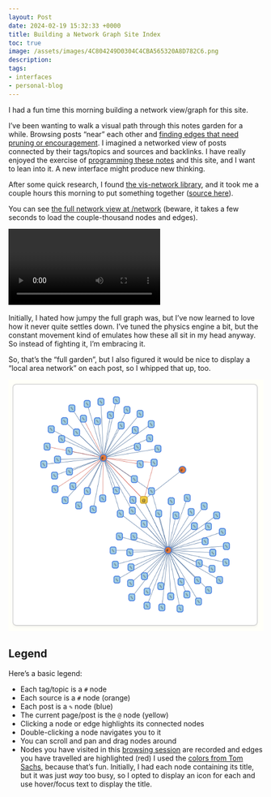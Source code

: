 ```yaml
---
layout: Post
date: 2024-02-19 15:32:33 +0000
title: Building a Network Graph Site Index
toc: true
image: /assets/images/4C804249D0304C4CBA565320A8D782C6.png
description: 
tags: 
- interfaces
- personal-blog
---
```


I had a fun time this morning building a network view/graph for this site\.

I’ve been wanting to walk a visual path through this notes garden for a while\. Browsing posts “near” each other and [finding edges that need pruning or encouragement](https://www.joshbeckman.org/blog/weeding-the-edges)\. I imagined a networked view of posts connected by their tags/topics and sources and backlinks\. I have really enjoyed the exercise of [programming these notes](https://www.joshbeckman.org/notes/472520959) and this site, and I want to lean into it\. A new interface might produce new thinking.

After some quick research, I found [the vis\-network library](https://github.com/visjs/vis-network), and it took me a couple hours this morning to put something together \([source here](https://github.com/joshbeckman/notes/blob/6e65c2c2610261b4a95c34ce6abc583364ab053b/_includes/Network.html)\)\.

You can see [the full network view at /network](https://www.joshbeckman.org/network/) \(beware, it takes a few seconds to load the couple\-thousand nodes and edges\)\.

<video controls src="/assets/videos/D0253D57B1CB4DE6BBCA4F86EA84C2A9.mov"></video>

Initially, I hated how jumpy the full graph was, but I’ve now learned to love how it never quite settles down\. I’ve tuned the physics engine a bit, but the constant movement kind of emulates how these all sit in my head anyway\. So instead of fighting it, I’m embracing it\.

So, that’s the “full garden”, but I also figured it would be nice to display a “local area network” on each post, so I whipped that up, too\.

![](/assets/images/4C804249D0304C4CBA565320A8D782C6.png)

## Legend
Here’s a basic legend:
- Each tag/topic is a `#` node
- Each source is a `#` node \(orange\)
- Each post is a `✎` node \(blue\)
- The current page/post is the `@` node \(yellow\)
- Clicking a node or edge highlights its connected nodes
- Double\-clicking a node navigates you to it
- You can scroll and pan and drag nodes around
- Nodes you have visited in this [browsing session](https://developer.mozilla.org/en-US/docs/Web/API/Window/sessionStorage) are recorded and edges you have travelled are highlighted \(red\)
I used the [colors from Tom Sachs](https://www.joshbeckman.org/blog/tom-sachs-colors), because that’s fun\. Initially, I had each node containing its title, but it was just *way* too busy, so I opted to display an icon for each and use hover/focus text to display the title\.
